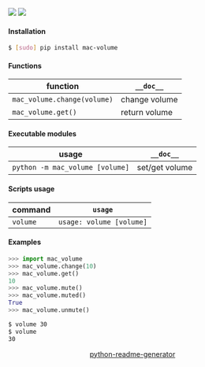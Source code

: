 <!--
https://pypi.org/project/readme-generator/
https://pypi.org/project/python-readme-generator/
-->

[![](https://img.shields.io/badge/OS-macOS-blue.svg?longCache=True)]()
[![](https://img.shields.io/pypi/pyversions/mac-volume.svg?longCache=True)](https://pypi.org/project/mac-volume/)

#### Installation
```bash
$ [sudo] pip install mac-volume
```

#### Functions
function|`__doc__`
-|-
`mac_volume.change(volume)` |change volume
`mac_volume.get()` |return volume

#### Executable modules
usage|`__doc__`
-|-
`python -m mac_volume [volume]` |set/get volume

#### Scripts usage
command|`usage`
-|-
`volume` |`usage: volume [volume]`

#### Examples
```python
>>> import mac_volume
>>> mac_volume.change(10)
>>> mac_volume.get()
10
>>> mac_volume.mute()
>>> mac_volume.muted()
True
>>> mac_volume.unmute()
```

```bash
$ volume 30
$ volume
30
```

<p align="center">
    <a href="https://pypi.org/project/python-readme-generator/">python-readme-generator</a>
</p>
